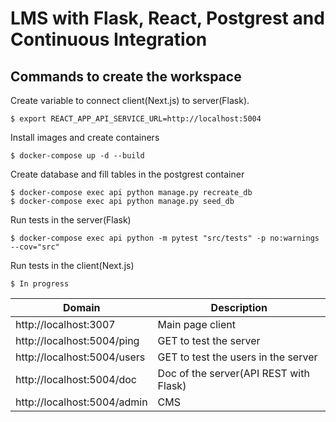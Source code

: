 # LMS with Flask, React, Postgrest and Continuous Integration

## Commands to create the workspace

Create variable to connect client(Next.js) to server(Flask).

`$ export REACT_APP_API_SERVICE_URL=http://localhost:5004`

Install images and create containers

`$ docker-compose up -d --build`

Create database and fill tables in the postgrest container

```
$ docker-compose exec api python manage.py recreate_db
$ docker-compose exec api python manage.py seed_db
```

Run tests in the server(Flask)

`$ docker-compose exec api python -m pytest "src/tests" -p no:warnings --cov="src"`

Run tests in the client(Next.js)

`$ In progress`

Domain | Description
------------ | -------------
http://localhost:3007  | Main page client
http://localhost:5004/ping | GET to test the server
http://localhost:5004/users | GET to test the users in the server
http://localhost:5004/doc | Doc of the server(API REST with Flask)
http://localhost:5004/admin | CMS
